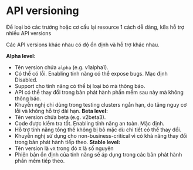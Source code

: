# API versioning
Để loại bỏ các trường hoặc cơ cấu lại resource 1 cách dễ dàng, k8s hỗ trợ nhiều API versions

Các API versions khác nhau có độ ổn định và hỗ trợ khác nhau. 

**Alpha level:**
- Tên version chứa `alpha` (e.g. v1alpha1).
- Có thể có lỗi. Enabling tính năng có thể expose bugs. Mạc định Disabled.
- Support cho tính năng có thể bị loại bỏ mà thông báo.
- API có thể thay đổi trong bản phát hành phần mềm sau này mà không thông báo.
- Khuyễn nghị chỉ dùng trong testing clusters ngắn hạn, do tăng nguy cơ lỗi và không hỗ trợ dài hạn.
**Beta level:**
- Tên version chứa beta (e.g. v2beta3).
- Code được kiểm tra tốt. Enabling tính năng an toàn. Mặc định.
- Hỗ trợ tính năng tổng thế không bị bỏ mặc dù chi tiết có thể thay đổi.
- Khuyễn nghị sử dụng cho non-business-critical vì có khả năng thay đổi trong bản phát hành tiếp theo.
**Stable level:**
- Tên version là `vX` trong đó `X` là số nguyên
- Phiên bản ổn định của tính năng sẽ áp dụng trong các bản phát hành phần mềm tiếp theo.
